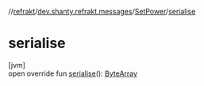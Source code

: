 //[refrakt](../../../index.md)/[dev.shanty.refrakt.messages](../index.md)/[SetPower](index.md)/[serialise](serialise.md)

# serialise

[jvm]\
open override fun [serialise](serialise.md)(): [ByteArray](https://kotlinlang.org/api/latest/jvm/stdlib/kotlin/-byte-array/index.html)
